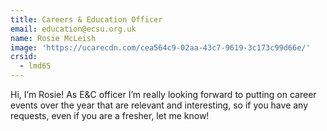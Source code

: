 ```yaml
---
title: Careers & Education Officer
email: education@ecsu.org.uk
name: Rosie McLeish
image: 'https://ucarecdn.com/cea564c9-02aa-43c7-9619-3c173c99d66e/'
crsid:
  - lmd65
---
```

Hi, I’m Rosie! As E&C officer I’m really looking forward to putting on career events over the year that are relevant and interesting, so if you have any requests, even if you are a fresher, let me know!
